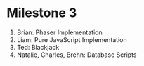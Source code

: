 # Milestone 3

1. Brian: Phaser Implementation
2. Liam: Pure JavaScript Implementation
3. Ted: Blackjack
4. Natalie, Charles, Brehn: Database Scripts